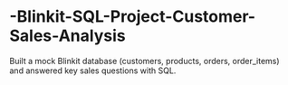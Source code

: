 # -Blinkit-SQL-Project-Customer-Sales-Analysis
Built a mock Blinkit database (customers, products, orders, order_items) and answered key sales questions with SQL.
